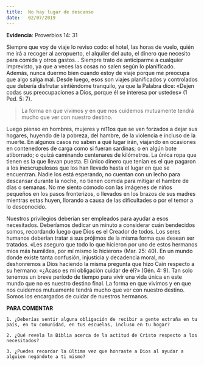 ```yaml
---
title:  No hay lugar de descanso 
date:   02/07/2019
---
```


**Evidencia**: Proverbios 14: 31 

Siempre que voy de viaje lo reviso codo: el hotel, las horas de vuelo, quién me irá a recoger al aeropuerto, el alquiler del auto, el dinero que necesito para comida y otros gastos... Siempre trato de anticiparme a cualquier imprevisto, ya que a veces las cosas no salen según lo planificado. Además, nunca duermo bien cuando estoy de viaje porque me preocupa que algo salga mal. Desde luego, esos son viajes planificados y controlados que debería disfrutar sintiéndome tranquilo, ya que la Palabra dice: «Dejen codas sus preocupaciones a Dios, porque él se interesa por ustedes» (1 Ped. 5: 7). 

> La forma en que vivimos y en que nos cuidemos mutuamente tendrá mucho que ver con nuestro destino.

Luego pienso en hombres, mujeres y ní11os que se ven forzados a dejar sus hogares, huyendo de la pobreza, del hambre, de la violencia e incluso de la muerte. En algunos casos no saben a qué lugar irán, viajando en ocasiones en contenedores de carga como si fueran sardinas; o en algún bote atiborrado; o quizá caminando centenares de kilómetros. La única ropa que tienen es la que llevan puesta. El único dinero que tenían es el que pagaron a los inescrupulosos que los han llevado hasta el lugar en que se encuentran. Nadie los está esperando, no cuentan con un lecho para descansar durante la noche, no tienen comida para mitigar el hambre de días o semanas. No me siento cómodo con las imágenes de niños pequeños en los pasos fronterizos, o llevados en los brazos de sus madres mientras estas huyen, llorando a causa de las dificultades o por el temor a lo desconocido. 

Nuestros privilegios deberían ser empleados para ayudar a esos necesitados. Deberíamos dedicar un minuto a considerar cuán bendecidos somos, recordando luego que Dios es el Creador de todos. Los seres humanos deberían tratar a sus prójimos de la misma forma que desean ser tratados. «Les aseguro que todo lo que hicieron por uno de estos hermanos míos más humildes, por mí mismo lo hicieron» (Mar. 25: 40). En un mundo donde existe tanta confusión, injusticia y decadencia moral, no deshonremos a Dios haciendo la misma pregunta que hizo Caín respecto a su hermano: «¿Acaso es mi obligación cuidar de él?» (Gén. 4: 9). Tan solo tenemos un breve período de tiempo para vivir una vida única en este mundo que no es nuestro destino final. La forma en que vivimos y en que nos cuidemos mutuamente tendrá mucho que ver con nuestro destino. Somos los encargados de cuidar de nuestros hermanos. 

**PARA COMENTAR** 

`1. ¿Deberías sentir alguna obligación de recibir a gente extraña en tu país, en tu comunidad, en tus escuelas, incluso en tu hogar?`

`2. ¿Qué revela la Biblia acerca de la actitud de Cristo respecto a los necesitados?` 

`3. ¿Puedes recordar la última vez que honraste a Dios al ayudar a alguien negándote a ti mismo?`